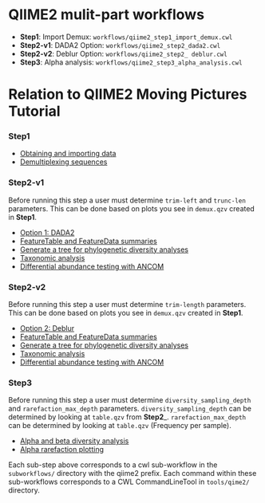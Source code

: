 # QIIME2 mulit-part workflows

- __Step1__: Import Demux: `workflows/qiime2_step1_import_demux.cwl`
- __Step2-v1__: DADA2 Option: `workflows/qiime2_step2_dada2.cwl`
- __Step2-v2__: Deblur Option: `workflows/qiime2_step2_ deblur.cwl`
- __Step3__: Alpha analysis: `workflows/qiime2_step3_alpha_analysis.cwl`


# Relation to QIIME2 Moving Pictures Tutorial

### Step1
 - [Obtaining and importing data](https://docs.qiime2.org/2018.4/tutorials/moving-pictures/#obtaining-and-importing-data)
 - [Demultiplexing sequences](https://docs.qiime2.org/2018.4/tutorials/moving-pictures/#demultiplexing-sequences)

### Step2-v1
Before running this step a user must determine `trim-left` and `trunc-len` parameters.
This can be done based on plots you see in `demux.qzv` created in __Step1__.

- [Option 1: DADA2](https://docs.qiime2.org/2018.4/tutorials/moving-pictures/#option-1-dada2)
- [FeatureTable and FeatureData summaries](https://docs.qiime2.org/2018.4/tutorials/moving-pictures/#featuretable-and-featuredata-summaries)
- [Generate a tree for phylogenetic diversity analyses](https://docs.qiime2.org/2018.4/tutorials/moving-pictures/#generate-a-tree-for-phylogenetic-diversity-analyses)
- [Taxonomic analysis](https://docs.qiime2.org/2018.4/tutorials/moving-pictures/#taxonomic-analysis)
- [Differential abundance testing with ANCOM](https://docs.qiime2.org/2018.4/tutorials/moving-pictures/#differential-abundance-testing-with-ancom)

### Step2-v2
Before running this step a user must determine `trim-length` parameters.
This can be done based on plots you see in `demux.qzv` created in __Step1__.
- [Option 2: Deblur](https://docs.qiime2.org/2018.4/tutorials/moving-pictures/#option-2-deblur)
- [FeatureTable and FeatureData summaries](https://docs.qiime2.org/2018.4/tutorials/moving-pictures/#featuretable-and-featuredata-summaries)
- [Generate a tree for phylogenetic diversity analyses](https://docs.qiime2.org/2018.4/tutorials/moving-pictures/#generate-a-tree-for-phylogenetic-diversity-analyses)
- [Taxonomic analysis](https://docs.qiime2.org/2018.4/tutorials/moving-pictures/#taxonomic-analysis)
- [Differential abundance testing with ANCOM](https://docs.qiime2.org/2018.4/tutorials/moving-pictures/#differential-abundance-testing-with-ancom)

### Step3
Before running this step a user must determine `diversity_sampling_depth` and `rarefaction_max_depth` parameters.
`diversity_sampling_depth` can be determined by looking at `table.qzv` from __Step2___.
`rarefaction_max_depth` can be determined by looking at `table.qzv` (Frequency per sample).

- [Alpha and beta diversity analysis](https://docs.qiime2.org/2018.4/tutorials/moving-pictures/#alpha-and-beta-diversity-analysis)
- [Alpha rarefaction plotting](https://docs.qiime2.org/2018.4/tutorials/moving-pictures/#alpha-rarefaction-plotting)

Each sub-step above corresponds to a cwl sub-workflow in the  `subworkflows/` directory with the qiime2 prefix.
Each command within these sub-workflows corresponds to a CWL CommandLineTool in `tools/qime2/` directory.
